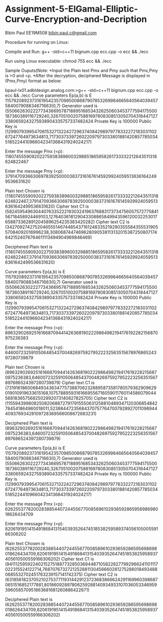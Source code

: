 # Assignment-5-ElGamal-Elliptic-Curve-Encryption-and-Decription
Bibin Paul EE19M508 bibin.paul.c@gmail.com

Procedure for running on Linux:

Compile and Run:
g++ -std=c++11 bignum.cpp ecc.cpp -o ecc && ./ecc

Run using Linux executable: chmod 755 ecc && ./ecc

Sample Ouputs(Note: *Input the Plain text Pmx and Pmy such that Pmx,Pmy is >0 and <p. *After the decryption, deciphered Message is displayed in (Pmx,Pmy) format as below:

bpaul-lx01.adbldesign.analog.com:>g++ -std=c++11 bignum.cpp ecc.cpp -o ecc && ./ecc
Curve parameters Ep(a,b) is E 115792089237316195423570985008687907853269984665640564039457584007908834671663(0,7)
Generator used is (55066263022277343669578718895168534326250603453777594175500187360389116729240,32670510020758816978083085130507043184471273380659243275938904335757337482424
Private Key is 100000
Public Key is (12990793995470615327132242729637408429897977833227218303110267247764973634813,71730373397260220979730338018814208577850345185224410966042341368431924024217)

Enter the message Pmx (<p): 
1180745559092022759383896003298851865958261733332212643511318624822467

Enter the message Pmy (<p): 
3791470936630697839250000383731616761459299240595136361642499536631620

Plain text Chosen is (1180745559092022759383896003298851865958261733332212643511318624822467,3791470936630697839250000383731616761459299240595136361642499536631620)
Cipher text C1 is (58245954963044076335222193032419637688317373475605757277584156718458924469103,12764036181290433088658499435961200322530176588733628912045896254235383420282)
Cipher text C2 is (34270927427520465551467448543716124833521929035558435553190557084092016996238,30806874474696280905381131320153872508071746421524076764611113494904969846469)

Deciphered Plain text is (1180745559092022759383896003298851865958261733332212643511318624822467,3791470936630697839250000383731616761459299240595136361642499536631620)


Curve parameters Ep(a,b) is E 115792089237316195423570985008687907853269984665640564039457584007908834671663(0,7)
Generator used is (55066263022277343669578718895168534326250603453777594175500187360389116729240,32670510020758816978083085130507043184471273380659243275938904335757337482424
Private Key is 100000
Public Key is (12990793995470615327132242729637408429897977833227218303110267247764973634813,71730373397260220979730338018814208577850345185224410966042341368431924024217)

Enter the message Pmx (<p): 
8963290269251616687094414263681902229864982194176192282156870975236383

Enter the message Pmy (<p): 
6460072325910506485437004826975927952223256351567897686524397280739879                                                                      

Plain text Chosen is (8963290269251616687094414263681902229864982194176192282156870975236383,6460072325910506485437004826975927952223256351567897686524397280739879)
Cipher text C1 is (73191618600684934363477573887062328895873581780579362909629019010919633615168,107578895931616695567160590117601145860790445681836575682502992073140827825705)
Cipher text C2 is (115594399808250820688727917915550631258810489347120306854842784541864960018011,52388447235684370757764700792892701109894440937693428109728369566008672883231)

Deciphered Plain text is (8963290269251616687094414263681902229864982194176192282156870975236383,6460072325910506485437004826975927952223256351567897686524397280739879)


Curve parameters Ep(a,b) is E 115792089237316195423570985008687907853269984665640564039457584007908834671663(0,7)
Generator used is (55066263022277343669578718895168534326250603453777594175500187360389116729240,32670510020758816978083085130507043184471273380659243275938904335757337482424
Private Key is 100000
Public Key is (12990793995470615327132242729637408429897977833227218303110267247764973634813,71730373397260220979730338018814208577850345185224410966042341368431924024217)

Enter the message Pmx (<p): 
6262553778200283885440724455677008589610293659286595698698018626434709

Enter the message Pmy (<p): 
8206191951415491868413154039352647451853825958937405610500559166306202

Plain text Chosen is (6262553778200283885440724455677008589610293659286595698698018626434709,8206191951415491868413154039352647451853825958937405610500559166306202)
Cipher text C1 is (94111259592240215275188773285036844871058226277992966241101117022315524122714,76870767327212528811304566602812752860184934880685532702451763239157141742375)
Cipher text C2 is (63185618237052102753771193144291237236838666242911699603986870651516852177881,80186092897806259288140934933107036053346959396056570951863681681260886422671)

Deciphered Plain text is (6262553778200283885440724455677008589610293659286595698698018626434709,8206191951415491868413154039352647451853825958937405610500559166306202)
